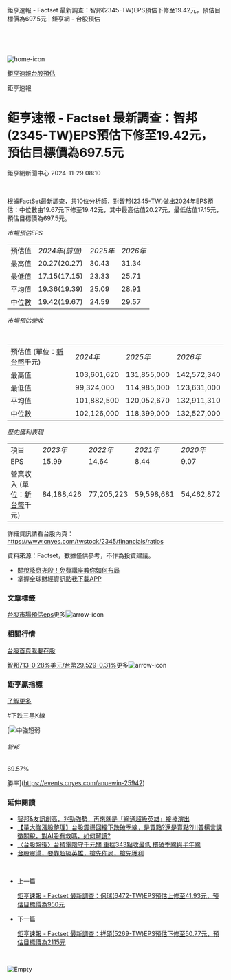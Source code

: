 鉅亨速報 - Factset 最新調查：智邦(2345-TW)EPS預估下修至19.42元，預估目標價為697.5元 | 鉅亨網 - 台股預估

‌

‌

![home-icon](/assets/icons/breadCrumb/symbol-icon-home.svg)

[鉅亨速報](/news/cat/anue_live)[台股預估](/news/cat/tw_forecast)

鉅亨速報

# 鉅亨速報 - Factset 最新調查：智邦(2345-TW)EPS預估下修至19.42元，預估目標價為697.5元

鉅亨網新聞中心 2024-11-29 08:10

‌

根據FactSet最新調查，共10位分析師，對智邦([2345-TW](https://www.cnyes.com/twstock/2345))做出2024年EPS預估：中位數由19.67元下修至19.42元，其中最高估值20.27元，最低估值17.15元，預估目標價為697.5元。

*市場預估EPS*

|  |  |  |  |
| --- | --- | --- | --- |
| 預估值 | *2024年(前值)* | *2025年* | *2026年* |
| 最高值 | 20.27(20.27) | 30.43 | 31.34 |
| 最低值 | 17.15(17.15) | 23.33 | 25.71 |
| 平均值 | 19.36(19.39) | 25.09 | 28.91 |
| 中位數 | 19.42(19.67) | 24.59 | 29.57 |

*市場預估營收*

‌

|  |  |  |  |
| --- | --- | --- | --- |
| 預估值 (單位：[新台幣](https://invest.cnyes.com/forex/detail/usdtwd)千元) | *2024年* | *2025年* | *2026年* |
| 最高值 | 103,601,620 | 131,855,000 | 142,572,340 |
| 最低值 | 99,324,000 | 114,985,000 | 123,631,000 |
| 平均值 | 101,882,500 | 120,052,670 | 132,911,310 |
| 中位數 | 102,126,000 | 118,399,000 | 132,527,000 |

*歷史獲利表現*

|  |  |  |  |  |
| --- | --- | --- | --- | --- |
| 項目 | *2023年* | *2022年* | *2021年* | *2020年* |
| EPS | 15.99 | 14.64 | 8.44 | 9.07 |
| 營業收入 (單位：[新台幣](https://invest.cnyes.com/forex/detail/usdtwd)千元) | 84,188,426 | 77,205,223 | 59,598,681 | 54,462,872 |

詳細資訊請看台股內頁：  
<https://www.cnyes.com/twstock/2345/financials/ratios>

資料來源：Factset，數據僅供參考，不作為投資建議。

* [關稅降息夾殺！免費講座教你如何布局](https://www.rsc.com.tw/Cnyes_RSC/SeminarBooking2025InvestmentOutlook.aspx?utm_source=anue&utm_medium=usstocks_end)
* 掌握全球財經資訊[點我下載APP](http://www.cnyes.com/app/?utm_source=mweb&utm_medium=HamMenuBanner&utm_campaign=fixed&utm_content=entr)

### 文章標籤

[台股](https://news.cnyes.com/tag/台股 "台股")[市場預估](https://news.cnyes.com/tag/市場預估 "市場預估")[eps](https://news.cnyes.com/tag/eps "eps")更多![arrow-icon](/assets/icons/arrows/arrow-down.svg)

### 相關行情

[台股首頁](https://www.cnyes.com/twstock)[我要存股](https://supr.link/8OHaU)

[智邦713-0.28%](https://www.cnyes.com/twstock/2345)[美元/台幣29.529-0.31%](https://invest.cnyes.com/forex/detail/USDTWD)更多![arrow-icon](/assets/icons/arrows/arrow-down.svg)

### 鉅亨贏指標

[了解更多](https://events.cnyes.com/anuewin-25942)

#下跌三黑K線

[![中強短弱](/assets/icons/win-indicator/long-to-short.svg)

###### 智邦

69.57%

勝率](https://events.cnyes.com/anuewin-25942)

### 延伸閱讀

* [智邦&友訊創高，兆勁強勢，再來就是「網通超級英雄」接棒演出](/news/id/5792695)
* [【量大強漲股整理】台股震盪回檔下跌破季線，是買點?還是賣點?川普揚言課徵關稅，對AI股有救嗎，如何解讀?](/news/id/5791806)
* [〈台股盤後〉台積電險守千元關 重挫343點收最低 摜破季線與半年線](/news/id/5791400)
* [台股震盪，要靠超級英雄，搶先佈局，搶先獲利](/news/id/5790385)

‌

* 上一篇

  [鉅亨速報 - Factset 最新調查：保瑞(6472-TW)EPS預估上修至41.93元，預估目標價為950元](/news/id/5793881)
* 下一篇

  [鉅亨速報 - Factset 最新調查：祥碩(5269-TW)EPS預估下修至50.77元，預估目標價為2115元](/news/id/5793044)

‌

![Empty](/assets/icons/skeleton/empty-image.svg)

‌